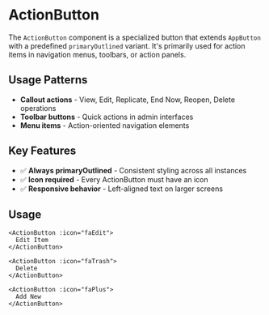 # ActionButton

The `ActionButton` component is a specialized button that extends `AppButton` with a predefined `primaryOutlined` variant. It's primarily used for action items in navigation menus, toolbars, or action panels.

## Usage Patterns

- **Callout actions** - View, Edit, Replicate, End Now, Reopen, Delete operations
- **Toolbar buttons** - Quick actions in admin interfaces
- **Menu items** - Action-oriented navigation elements

## Key Features

- ✅ **Always primaryOutlined** - Consistent styling across all instances
- ✅ **Icon required** - Every ActionButton must have an icon
- ✅ **Responsive behavior** - Left-aligned text on larger screens

## Usage

```vue
<ActionButton :icon="faEdit">
  Edit Item
</ActionButton>

<ActionButton :icon="faTrash">
  Delete
</ActionButton>

<ActionButton :icon="faPlus">
  Add New
</ActionButton>
```